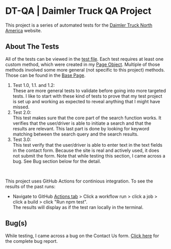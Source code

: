 # DT-QA | Daimler Truck QA Project
This project is a series of automated tests for the [Daimler Truck North America](https://northamerica.daimlertruck.com/) website.

## About The Tests
All of the tests can be viewed in the [test file](https://github.com/stephaniecp/DT-QA/blob/main/mainTest.test.ts). Each test requires at least one custom method, which were created in my [Page Object](https://github.com/stephaniecp/DT-QA/blob/main/mainPageObject.ts). Multiple of those methods involved some more general (not specific to this project) methods. Those can be found in the [Base Page](https://github.com/stephaniecp/DT-QA/blob/main/basePage.ts). 
1. Test 1.0, 1.1. and 1.2: <br />
These are more general tests to validate before going into more targeted tests. I like to start with these kind of tests to prove that my test project is set up and working as expected to reveal anything that I might have missed.
2. Test 2.0: <br />
This test makes sure that the core part of the search function works. It verifies that the user/driver is able to initiate a search and that the results are relevant. This last part is done by looking for keyword matching between the search query and the search results. 
3. Test 3.0: <br />
This test verify that the user/driver is able to enter text in the text fields in the contact form. Because the site is real and actively used, it does not submit the form. Note that while testing this section, I came across a bug. See Bug section below for the detail. 
<br />

This project uses GitHub Actions for continious integration. To see the results of the past runs: <br />
* Navigate to GitHub [Actions tab](https://github.com/stephaniecp/DT-QA/actions) > Click a workflow run > click a job > click a build > click "Run npm test". <br />
    The results will display as if the test ran locally in the terminal. 


## Bug(s)
While testing, I came across a bug on the Contact Us form. [Click here](https://github.com/stephaniecp/DT-QA/blob/main/bugReports/contactPageError.md) for the complete bug report. 

<br />